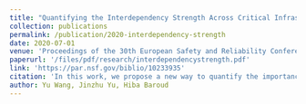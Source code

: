 ```yaml
---
title: "Quantifying the Interdependency Strength Across Critical Infrastructure Systems Using A Dynamic Network Flow Redistribution Model"
collection: publications
permalink: /publication/2020-interdependency-strength
date: 2020-07-01
venue: 'Proceedings of the 30th European Safety and Reliability Conference and 15th Probabilistic Safety Assessment and Management Conference.'
paperurl: '/files/pdf/research/interdependencystrength.pdf'
link: 'https://par.nsf.gov/biblio/10233935'
citation: 'In this work, we propose a new way to quantify the importance of the interdependency strength via measuring the vulnerability of infrastructure networks with and without interdependent links'
author: Yu Wang, Jinzhu Yu, Hiba Baroud
---
```

